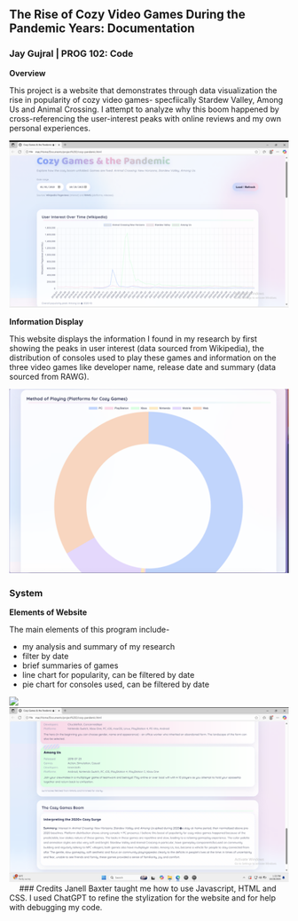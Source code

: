 ## The Rise of Cozy Video Games During the Pandemic Years: Documentation
### Jay Gujral | PROG 102: Code

**Overview**

This project is a website that demonstrates through data visualization the rise in popularity of cozy video games- specfiically Stardew Valley, Among Us and Animal Crossing. I attempt to analyze why this boom happened by cross-referencing the user-interest peaks with online reviews and my own personal experiences.

  <img src="images/Cozy3.png?raw=true"/>
  
**Information Display**

This website displays the information I found in my research by first showing the peaks in user interest (data sourced from Wikipedia), the distribution of consoles used to play these games and information on the three video games like developer name, release date and summary (data sourced from RAWG).

 <img src="images/Cozy2.png?raw=true"/>
 
### System

**Elements of Website**

The main elements of this program include-
- my analysis and summary of my research
- filter by date
- brief summaries of games
- line chart for popularity, can be filtered by date
- pie chart for consoles used, can be filtered by date

 <img src="images/Cozy1.png?raw=true"/>
  <img src="images/Cozy4.png?raw=true"/>
 
### Credits
Janell Baxter taught me how to use Javascript, HTML and CSS.
I used ChatGPT to refine the stylization for the website and for help with debugging my code. 
